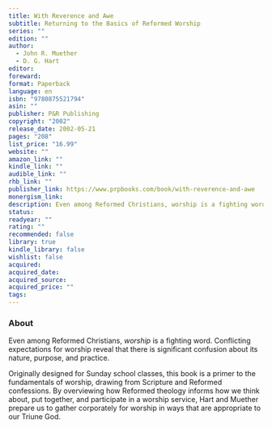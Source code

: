 ```yaml
---
title: With Reverence and Awe
subtitle: Returning to the Basics of Reformed Worship
series: ""
edition: ""
author:
  - John R. Muether
  - D. G. Hart
editor: 
foreward: 
format: Paperback
language: en
isbn: "9780875521794"
asin: ""
publisher: P&R Publishing
copyright: "2002"
release_date: 2002-05-21
pages: "208"
list_price: "16.99"
website: ""
amazon_link: ""
kindle_link: ""
audible_link: ""
rhb_link: ""
publisher_link: https://www.prpbooks.com/book/with-reverence-and-awe
monergism_link: 
description: Even among Reformed Christians, worship is a fighting word. Conflicting expectations for worship reveal that there is significant confusion about its nature, purpose, and practice.
status: 
readyear: ""
rating: ""
recommended: false
library: true
kindle_library: false
wishlist: false
acquired: 
acquired_date: 
acquired_source: 
acquired_price: ""
tags:
---
```

### About

Even among Reformed Christians, _worship_ is a fighting word. Conflicting expectations for worship reveal that there is significant confusion about its nature, purpose, and practice.

Originally designed for Sunday school classes, this book is a primer to the fundamentals of worship, drawing from Scripture and Reformed confessions. By overviewing how Reformed theology informs how we think about, put together, and participate in a worship service, Hart and Muether prepare us to gather corporately for worship in ways that are appropriate to our Triune God.